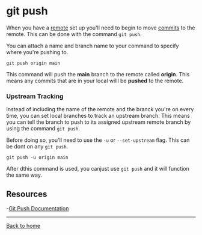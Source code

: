 # git push

When you have a [remote](./REMOTE.md) set up you'll need to begin to move [commits](./COMMIT.md) to the remote. This can be done with the command `git push`.

You can attach a name and branch name to your command to specify where you're pushing to.

```
git push origin main
```

This  command will push the **main** branch to the remote called **origin**. This means any commits that are in your local willl be **pushed** to the remote.

### Upstream Tracking

Instead of including the name of the remote and the branck you're on every time, you can set local branches to track an upstream branch. This means you can tell the branch to push to its assigned upstream remote branch by using the command `git push`.

Before doing so, you'll need to use the `-u` or `--set-upstream` flag. This can be dont on any `git push`.

```
git push -u origin main
```

After dthis command is used, you canjust use `git push` and it will function the same way.

## Resources

-[Git Push Documentation](https://git-scm.com/docs/git-push)

---

[Back to home](../README.md)